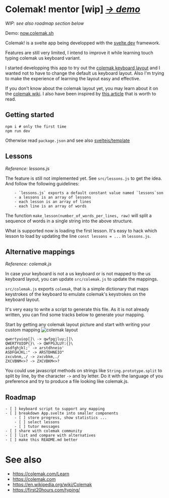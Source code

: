 # Colemak! mentor [wip] *[-> demo](https://colemak.now.sh)*

*WIP: see also roadmap section below*

Demo: [now.colemak.sh](https://colemak.now.sh)

Colemak! is a svelte app being developped with
the [svelte.dev](https://svelte.dev) framework.

Features are still very limited, I intend to improve it while learning
touch typing colemak us keyboard variant.

I started developping this app to try out the [colemak keyboard
layout](https://colemak.com) and I wanted not to have to change the
default us keyboard layout. Also I'm trying to make the experience of
learning the layout easy and effective.

If you don't know about the colemak layout yet, you may learn about it
on the [colemak wiki](https://colemak.com). I also have been inspired
by [this article](https://first20hours.com/typing/) that is worth to
read.


## Getting started

```
npm i # only the first time
npm run dev
```

Otherwise read `package.json` and see also
[sveltejs/template](https://github.com/sveltejs/template)


## Lessons

*Reference: lessons.js*

The feature is still not implemented yet. See `src/lessons.js` to get
the idea. And follow the following guidelines:

		- `lessons.js` exports a default constant value named `lessons`son
		- a lessons is an array of lessons
		- each lesson is an array of lines
		- each line is an array of words

The function `make_lesson(number_of_words_per_lines, raw)` will split a
sequence of words in a single string into the above structure.

What is supported now is loading the first lesson.  It's easy to hack
which lesson to load by updating the line `const lessons = ...` in
`lessons.js`.

 
## Alternative mappings

*Reference: colemak.js*

In case your keyboard is not a us keyboard or is not mapped to the us
keyboard layout, you can update `src/colemak.js` to update the mappings.

`src/colemak.js` exports `colemak`, that is a simple dictionary that
maps keystrokes of the keyboard to emulate colemak's keystrokes on the
keyboard layout.

It's very easy to write a script to generate this file.  As it is not
already written, you can find some tracks below to generate your
mapping.

Start by getting any colemak layout picture and start with writing
your custom mapping
![colemak layout](https://colemak.com/wiki/images/6/6c/Colemak2.png)
```
qwertyuiop[]\ -> qwfpgjluy;[]\
QWERTYUIOP{}\ -> QWFPGJLUY:{}\
asdfghjkl;' -> arstdhneio'
ASDFGHJKL:" -> ARSTDHNEIO"
zxcvbnm,./ -> zxcvbkm,./
ZXCVBNM<>? -> ZXCVBKM<>?
```

You could use javascript methods on strings like `String.prototype.split` to
split by line, by the character ` -> ` and by letter.  Do it with the
language of you preference and try to produce a file looking like
colemak.js.

## Roadmap

	- [ ] keyboard script to support any mapping
	- [ ] breakdown App.svelte into smaller components
		- [ ] store progress, show statistics ...
		- [ ] select lessons
		- [ ] tutor messages
	- [ ] share with colemak community
	- [ ] list and compare with alternatives
	- [ ] make this README.md better

# See also

- https://colemak.com/Learn
- https://colemak.com
- https://en.wikipedia.org/wiki/Colemak
- https://first20hours.com/typing/

